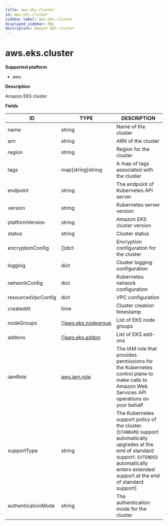 ```yaml
---
title: aws.eks.cluster
id: aws.eks.cluster
sidebar_label: aws.eks.cluster
displayed_sidebar: MQL
description: Amazon EKS cluster
---
```


# aws.eks.cluster

**Supported platform**

- aws

**Description**

Amazon EKS cluster

**Fields**

| ID                 | TYPE                                                | DESCRIPTION                                                                                                                                                                                               |
| ------------------ | --------------------------------------------------- | --------------------------------------------------------------------------------------------------------------------------------------------------------------------------------------------------------- |
| name               | string                                              | Name of the cluster                                                                                                                                                                                       |
| arn                | string                                              | ARN of the cluster                                                                                                                                                                                        |
| region             | string                                              | Region for the cluster                                                                                                                                                                                    |
| tags               | map[string]string                                   | A map of tags associated with the cluster                                                                                                                                                                 |
| endpoint           | string                                              | The endpoint of Kubernetes API server                                                                                                                                                                     |
| version            | string                                              | Kubernetes server version                                                                                                                                                                                 |
| platformVersion    | string                                              | Amazon EKS cluster version                                                                                                                                                                                |
| status             | string                                              | Cluster status                                                                                                                                                                                            |
| encryptionConfig   | &#91;&#93;dict                                      | Encryption configuration for the cluster                                                                                                                                                                  |
| logging            | dict                                                | Cluster logging configuration                                                                                                                                                                             |
| networkConfig      | dict                                                | Kubernetes network configuration                                                                                                                                                                          |
| resourcesVpcConfig | dict                                                | VPC configuration                                                                                                                                                                                         |
| createdAt          | time                                                | Cluster creation timestamp                                                                                                                                                                                |
| nodeGroups         | &#91;&#93;[aws.eks.nodegroup](aws.eks.nodegroup.md) | List of EKS node groups                                                                                                                                                                                   |
| addons             | &#91;&#93;[aws.eks.addon](aws.eks.addon.md)         | List of EKS add-ons                                                                                                                                                                                       |
| iamRole            | [aws.iam.role](aws.iam.role.md)                     | The IAM role that provides permissions for the Kubernetes control plane to make calls to Amazon Web Services API operations on your behalf                                                                |
| supportType        | string                                              | The Kubernetes support policy of the cluster. (`STANDARD` support automatically upgrades at the end of standard support. `EXTENDED` automatically enters extended support at the end of standard support) |
| authenticationMode | string                                              | The authentication mode for the cluster                                                                                                                                                                   |

